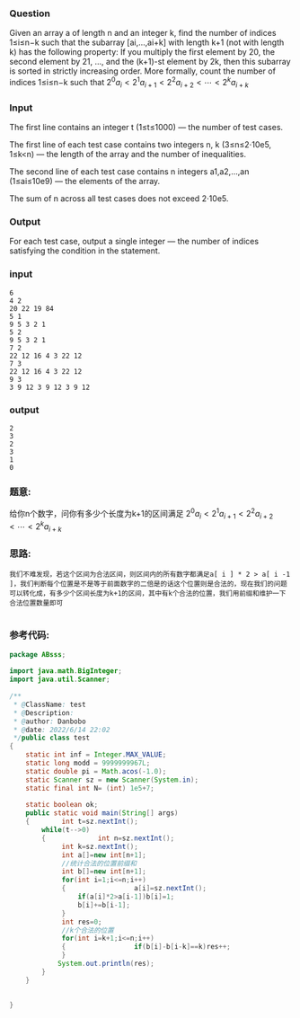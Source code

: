 ### Question
Given an array a of length n and an integer k, find the number of indices 1≤i≤n−k such that the subarray [ai,…,ai+k] with length k+1 (not with length k) has the following property:
If you multiply the first element by 20, the second element by 21, ..., and the (k+1)-st element by 2k, then this subarray is sorted in strictly increasing order.
More formally, count the number of indices 1≤i≤n−k such that
$2^0a_i<2^1a_{i+1}<2^2a_{i+2}<⋯<2^ka_{i+k}$

### Input
The first line contains an integer t (1≤t≤1000) — the number of test cases.

The first line of each test case contains two integers n, k (3≤n≤2⋅10e5, 1≤k<n) — the length of the array and the number of inequalities.

The second line of each test case contains n integers a1,a2,…,an (1≤ai≤10e9) — the elements of the array.

The sum of n across all test cases does not exceed 2⋅10e5.

### Output
For each test case, output a single integer — the number of indices satisfying the condition in the statement.

### input
```in
6
4 2
20 22 19 84
5 1
9 5 3 2 1
5 2
9 5 3 2 1
7 2
22 12 16 4 3 22 12
7 3
22 12 16 4 3 22 12
9 3
3 9 12 3 9 12 3 9 12
```

### output
```in
2
3
2
3
1
0
```

### 题意:
给你n个数字，问你有多少个长度为k+1的区间满足 $2^0a_i<2^1a_{i+1}<2^2a_{i+2}<⋯<2^ka_{i+k}$
### 思路:
```in
我们不难发现，若这个区间为合法区间，则区间内的所有数字都满足a[ i ] * 2 > a[ i -1 ]，我们判断每个位置是不是等于前面数字的二倍是的话这个位置则是合法的，现在我们的问题可以转化成，有多少个区间长度为k+1的区间，其中有k个合法的位置，我们用前缀和维护一下合法位置数量即可
 
```



### 参考代码:
```java
package ABsss;  
  
import java.math.BigInteger;  
import java.util.Scanner;  
  
/**  
 * @ClassName: test  
 * @Description:  
 * @author: Danbobo  
 * @date: 2022/6/14 22:02  
 */public class test  
{  
    static int inf = Integer.MAX_VALUE;  
    static long modd = 9999999967L;  
    static double pi = Math.acos(-1.0);  
    static Scanner sz = new Scanner(System.in);  
    static final int N= (int) 1e5+7;  
  
    static boolean ok;  
    public static void main(String[] args)  
    {        int t=sz.nextInt();  
        while(t-->0)  
        {             int n=sz.nextInt();  
             int k=sz.nextInt();  
             int a[]=new int[n+1];  
             //统计合法的位置前缀和  
             int b[]=new int[n+1];  
             for(int i=1;i<=n;i++)  
             {                 a[i]=sz.nextInt();  
                 if(a[i]*2>a[i-1])b[i]=1;  
                 b[i]+=b[i-1];  
             }  
             int res=0;  
             //k个合法的位置  
             for(int i=k+1;i<=n;i++)  
             {                 if(b[i]-b[i-k]==k)res++;  
             }  
            System.out.println(res);  
        }  
    }  
  
  
}
```